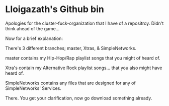 # Lloigazath's Github bin
Apologies for the cluster-fuck-organization that I have of a repositroy.
Didn't think ahead of the game...

Now for a brief explanation:

There's 3 different branches; master, Xtras, & SimpleNetworks.

master contains my Hip-Hop/Rap playlist songs that you might of heard of.

Xtra's contain my Alternative Rock playlist songs... that you also might have heard of.

SimpleNetworks contains any files that are designed for any of SimpleNetworks' Services.



There. You get your clarification, now go download something already.
